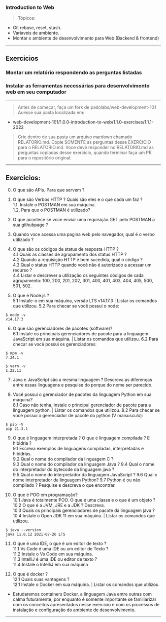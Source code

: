 ### Introduction to Web  
> Tópicos:
* Git rebase, reset, stash.
* Variaveis de ambiente.
* Montar o ambiente de desenvolvimento para Web (Backend & frontend)
---
  
## Exercicios
### Montar um relatório respondendo as perguntas listadas
### Instalar as ferramentas necessárias para desenvolvimento web em seu computador
---

> Antes de começar, faça um fork de padolabs/web-development-101  
> Acesse sua pasta localizada em:  
* web-development-101/1.0.0-introduction-to-web/1.1.0-exercises/1.1.1-2022
> Crie dentro de sua pasta um arquivo mardown chamado RELATORIO.md.
> Copie SOMENTE as perguntas desse EXERCICIO para o RELATORIO.md.
> Voce deve responder no RELATORIO.md as perguntas copiadas desse exercicio, quando terminar faça um PR para o repositório original.
---
## Exercicios: 
0. O que são APIs.  Para que servem ?
1. O que são Verbos HTTP ? Quais são eles e o que cada um faz ?  
1.1. Instale o POSTMAN em sua máquina.   
1.2. Para que o POSTMAN é utilizado?  
2. O que acontece se voce enviar uma requisição GET pelo POSTMAN a sua githubpage ?
3. Quando voce acessa uma pagina web pelo navegador, qual é o verbo utilizado ?  
4. O que são os códigos de status de resposta HTTP ?  
4.1 Quais as classes de agrupamento dos status HTTP ?  
4.2 Quando a requisição HTTP é bem sucedida, qual o código ?  
4.3 Qual o status HTTP quando você não é autorizado a acessar um recurso ?  
4.4 Listar e descrever a utilização os seguintes códigos de cada agrupamento: 100, 200, 201, 202, 301, 400, 401, 403, 404, 405, 500, 501, 502. 

5. O que é Node.js ?  
5.1 Instale-o em sua máquina, versão LTS v14.17.3  | Listar os comandos que utilizou.
5.2 Para checar se você possui o node:   
```
$ node -v
v14.17.3
```
6. O que são gerenciadores de pacotes (software)?  
6.1 Instale os principais gerenciadores de pacote para a linguagem JavaScript em sua máquina. | Listar os comandos que utilizou.
6.2 Para checar se você possui os gerenciadores:  
```
$ npm -v
7.24.1

$ yarn -v
1.22.11
```
7. Java e JavaScript são a mesma linguagem ? Descreva as diferenças entre essas linguagens e pesquise do porque do nome ser parecido.
  
8. Você possui o gerenciador de pacotes da linguagem Python em sua máquina?  
8.1  Caso não tenha, instale o principal gerenciador de pacote para a linguagem python. | Listar os comandos que utilizou.
8.2 Para checar se você possui o gerenciador de pacote do python (V maisusculo):  
```
$ pip -V
pip 21.3.1
```
9. O que é linguagem interpretada ? O que é linguagem compilada ? E hibidria ?  
9.1 Escreva exemplos de linguagens compiladas, interpretadas e hibidrias.  
9.2 Qual o nome do compilador da linguagem C ?  
9.3 Qual o nome do compilador da linguagem Java ?
9.4 Qual o nome do interpretador do bytecode da linguagem java ?  
9.5 Qual o nome do interpretador da linguagem JavaScript ?
9.6 Qual o nome interpretador da linguagem Python?
9.7 Python é ou não compilado ? Pesquise e descreva o que encontrar.

10. O que é POO  em programação?  
10.1 Java é totalmente POO. O que é uma classe e o que é um objeto ?  
10.2 O que é a JVM, JRE e a JDK ? Descreva.  
10.3 Quais os principais gerenciadores de pacote da linguagem java ?
10.4 Instale o Open JDK 11 em sua máquina. | Listar os comandos que utilizou.

```
$ java --version
java 11.0.12 2021-07-20 LTS
```     

11. O que é uma IDE, o que é um editor de texto ?    
11.1 Vs Code é uma IDE ou um editor de Texto ?  
11.2  Instale o Vs Code em sua máquina.  
11.3 IntelliJ é uma IDE ou editor de texto ?  
11.4 Instale o IntelliJ em sua máquina

12. O que é docker ?    
12.1 Quais suas vantagens ?  
12.1 Instale o Docker em sua máquina. | Listar os comandos que utilizou.

* Estudaremos containers Docker, a linguagem Java entre outras com calma futuramente, por enquanto é somente importante se familiarizar com os conceitos apresentados nesse exercicio e com os processos de instalação e configuração do ambiente de desenvolvimento. 
---
